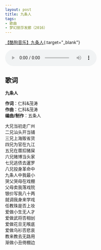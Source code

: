 ```yaml
---
layout: post
title: 九条人
tags:
- 歌曲
- 梦幻丽莎发廊（2016）
---
```


[【酷狗音乐】九条人](https://www.kugou.com/song/eiuqd82.html#hash=5C491F9E00C598C551E49A7521524226&album_id=26633668){:target="_blank"}

<audio controls autoplay loop  src="https://onedrive.gimhoy.com/1drv/aHR0cHM6Ly8xZHJ2Lm1zL3UvcyFBbXVjeFU4NF9vc3NoQ2pDUEtXUDBKaHVaakhx.flac">
您的浏览器不支持 audio 标签。
</audio>

## 歌词

**九条人**

**作词**：仁科&茂涛  
**作曲**：仁科&茂涛  
**编曲/制作**：五条人

大兄当初走广州  
二兄汕头开当铺  
三兄上海贩省货  
四兄为官在九江  
五兄在厝扣猪屎  
六兄赌博当头家  
七兄逃债去暹罗  
八兄投身革命中  
九条人中我最小  
哭父哭母在戏棚  
父母卖我落戏院  
银价写我八十两  
就调我身来学戏  
任教珠是否上妆  
爱做小生无人才  
爱做武将否相刣  
爱做花旦无喉底  
爱做乌衫否悲哀  
教来教去无路用  
渐做小丑倚棚边
